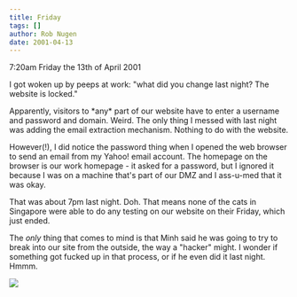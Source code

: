 ```yaml
---
title: Friday
tags: []
author: Rob Nugen
date: 2001-04-13
---
```


<p class=date>7:20am Friday the 13th of April 2001</p>

<p>I got woken up by peeps at work: "what did you
change last night?  The website is locked."</p>

<p>Apparently, visitors to *any* part of our website
have to enter a username and password and domain. 
Weird.  The only thing I messed with last night was
adding the email extraction mechanism.  Nothing to do
with the website.</p>

<p>However(!), I did notice the password thing when I
opened the web browser to send an email from my Yahoo!
email account.  The homepage on the browser is our
work homepage - it asked for a password, but I ignored
it because I was on a machine that's part of our DMZ
and I ass-u-med that it was okay.</p>

<p>That was about 7pm last night.  Doh.  That means
none of the cats in Singapore were able to do any
testing on our website on their Friday, which just
ended.</p>

<p>The <em>only</em> thing that comes to mind is that
Minh said he was going to try to break into our site
from the outside, the way a "hacker" might.  I wonder
if something got fucked up in that process, or if he
even did it last night.  Hmmm.</p>

<p><img src="/images/rob/wL-ROB.gif"/></p>
